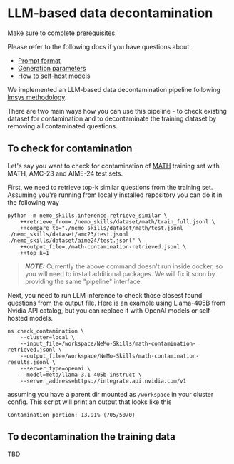 # LLM-based data decontamination

Make sure to complete [prerequisites](/docs/prerequisites.md).

Please refer to the following docs if you have questions about:
- [Prompt format](/docs/prompt-format.md)
- [Generation parameters](/docs/common-parameters.md)
- [How to self-host models](/docs/generation.md)

We implemented an LLM-based data decontamination pipeline following
[lmsys methodology](https://lmsys.org/blog/2023-11-14-llm-decontaminator/).

There are two main ways how you can use this pipeline - to check existing dataset
for contamination and to decontaminate the training dataset by removing all
contaminated questions.

## To check for contamination

Let's say you want to check for contamination of [MATH](https://github.com/hendrycks/math)
training set with MATH, AMC-23 and AIME-24 test sets.

First, we need to retrieve top-k similar questions from the training set. Assuming
you're running from locally installed repository you can do it in the following way

```
python -m nemo_skills.inference.retrieve_similar \
    ++retrieve_from=./nemo_skills/dataset/math/train_full.jsonl \
    ++compare_to="./nemo_skills/dataset/math/test.jsonl ./nemo_skills/dataset/amc23/test.jsonl ./nemo_skills/dataset/aime24/test.jsonl" \
    ++output_file=./math-contamination-retrieved.jsonl \
    ++top_k=1
```

> **_NOTE:_** Currently the above command doesn't run inside docker, so you will need to install additional packages.
> We will fix it soon by providing the same "pipeline" interface.

Next, you need to run LLM inference to check those closest found questions from the output file. Here is an example
using Llama-405B from Nvidia API catalog, but you can replace it with OpenAI models or self-hosted models.

```
ns check_contamination \
    --cluster=local \
    --input_file=/workspace/NeMo-Skills/math-contamination-retrieved.jsonl \
    --output_file=/workspace/NeMo-Skills/math-contamination-results.jsonl \
    --server_type=openai \
    --model=meta/llama-3.1-405b-instruct \
    --server_address=https://integrate.api.nvidia.com/v1
```

assuming you have a parent dir mounted as `/workspace` in your cluster config. This script will print an output that
looks like this

```
Contamination portion: 13.91% (705/5070)
```

## To decontamination the training data

TBD